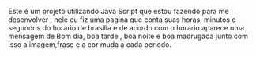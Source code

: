Este é um projeto utilizando Java Script que estou fazendo para me desenvolver , nele eu fiz uma pagina que conta suas horas, minutos e segundos do horario de brasília e de acordo com o horario aparece uma mensagem de Bom dia, boa tarde , boa noite e boa madrugada junto com isso a imagem,frase e a cor muda a cada periodo.